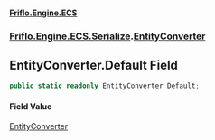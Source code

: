 #### [Friflo.Engine.ECS](index.md 'index')
### [Friflo.Engine.ECS.Serialize](Friflo.Engine.ECS.Serialize.md 'Friflo.Engine.ECS.Serialize').[EntityConverter](EntityConverter.md 'Friflo.Engine.ECS.Serialize.EntityConverter')

## EntityConverter.Default Field

```csharp
public static readonly EntityConverter Default;
```

#### Field Value
[EntityConverter](EntityConverter.md 'Friflo.Engine.ECS.Serialize.EntityConverter')
